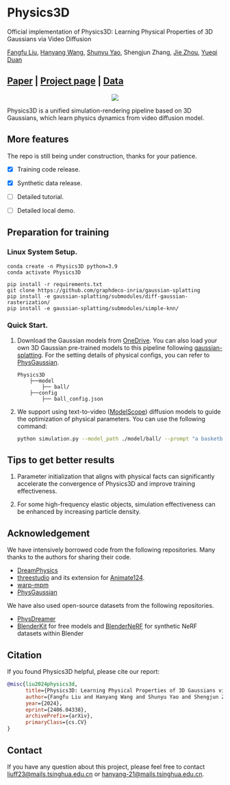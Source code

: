 # Physics3D
Official implementation of Physics3D: Learning Physical Properties of 3D Gaussians via Video Diffusion

[Fangfu Liu](https://liuff19.github.io/), [Hanyang Wang](https://hanyang-21.github.io/), [Shunyu Yao](https://scholar.google.com/citations?user=i4kyLbwAAAAJ), Shengjun Zhang, [Jie Zhou](https://scholar.google.com/citations?user=6a79aPwAAAAJ), [Yueqi Duan](https://duanyueqi.github.io/)

## [Paper](https://arxiv.org/abs/2406.04338) | [Project page](https://liuff19.github.io/Physics3D/) | [Data](https://1drv.ms/f/s!At4g_orSPJVNiFqjfZdl2itnNmyb?e=IZjM2w)

<p align="center">
    <img src="assets/teaser.png">
</p>

Physics3D is a unified simulation-rendering pipeline based on 3D Gaussians, which learn physics dynamics from video diffusion model.

## More features 

The repo is still being under construction, thanks for your patience. 
- [x] Training code release.
- [x] Synthetic data release.
- [ ] Detailed tutorial.
- [ ] Detailed local demo.


## Preparation for training

### Linux System Setup.
```angular2html
conda create -n Physics3D python=3.9
conda activate Physics3D

pip install -r requirements.txt
git clone https://github.com/graphdeco-inria/gaussian-splatting
pip install -e gaussian-splatting/submodules/diff-gaussian-rasterization/
pip install -e gaussian-splatting/submodules/simple-knn/
```

### Quick Start.

1. Download the Gaussian models from [OneDrive](https://1drv.ms/f/s!At4g_orSPJVNiFqjfZdl2itnNmyb?e=IZjM2w). You can also load your own 3D Gaussian pre-trained models to this pipeline following [gaussian-splatting](https://github.com/graphdeco-inria/gaussian-splatting). For the setting details of physical configs, you can refer to [PhysGaussian](https://github.com/XPandora/PhysGaussian).
    ```
    Physics3D
        ├──model
            ├── ball/
        ├──config
            ├── ball_config.json
    ```

2. We support using text-to-video ([ModelScope](https://huggingface.co/ali-vilab/text-to-video-ms-1.7b)) diffusion models to guide the optimization of physical parameters. You can use the following command:
    ```bash
    python simulation.py --model_path ./model/ball/ --prompt "a basketball falling down" --output_path ./output --physics_config ./config/ball_config.json
    ```

## Tips to get better results

1. Parameter initialization that aligns with physical facts can significantly accelerate the convergence of Physics3D and improve training effectiveness.

2. For some high-frequency elastic objects, simulation effectiveness can be enhanced by increasing particle density.

## Acknowledgement

We have intensively borrowed code from the following repositories. Many thanks to the authors for sharing their code.
- [DreamPhysics](https://github.com/tyhuang0428/DreamPhysics)
- [threestudio](https://github.com/threestudio-project/threestudio) and its extension for [Animate124](https://github.com/HeliosZhao/Animate124/tree/threestudio).
- [warp-mpm](https://github.com/zeshunzong/warp-mpm)
- [PhysGaussian](https://github.com/XPandora/PhysGaussian)

We have also used open-source datasets from the following repositories.
- [PhysDreamer](https://github.com/a1600012888/PhysDreamer)
- [BlenderKit](https://github.com/BlenderKit/BlenderKit) for free models and [BlenderNeRF](https://github.com/maximeraafat/BlenderNeRF) for synthetic NeRF datasets within Blender


## Citation

If you found Physics3D helpful, please cite our report:
```bibtex
@misc{liu2024physics3d,
      title={Physics3D: Learning Physical Properties of 3D Gaussians via Video Diffusion}, 
      author={Fangfu Liu and Hanyang Wang and Shunyu Yao and Shengjun Zhang and Jie Zhou and Yueqi Duan},
      year={2024},
      eprint={2406.04338},
      archivePrefix={arXiv},
      primaryClass={cs.CV}
}
```

## Contact
If you have any question about this project, please feel free to contact liuff23@mails.tsinghua.edu.cn or hanyang-21@mails.tsinghua.edu.cn.
